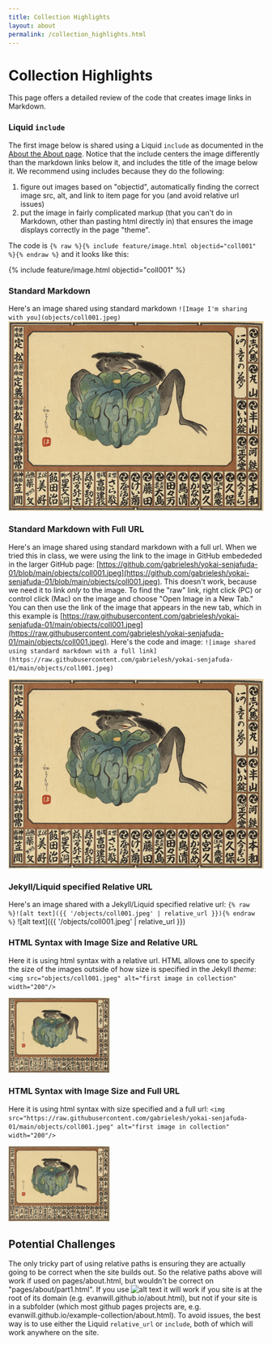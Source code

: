 ```yaml
---
title: Collection Highlights
layout: about
permalink: /collection_highlights.html
---
```



# Collection Highlights

This page offers a detailed review of the code that creates image links in Markdown.

### Liquid `include`
The first image below is shared using a Liquid `include` as documented in the [About the About page](https://collectionbuilder.github.io/collectionbuilder-gh/about.html#about-the-about-page). Notice that the include centers the image differently than the markdown links below it, and includes the title of the image below it. We recommend using includes because they do the following:
1.	figure out images based on "objectid", automatically finding the correct image src, alt, and link to item page for you (and avoid relative url issues)
2.	put the image in fairly complicated markup (that you can't do in Markdown, other than pasting html directly in) that ensures the image displays correctly in the page "theme". 

The code is `{% raw %}{% include feature/image.html objectid="coll001" %}{% endraw %}` and it looks like this:

{% include feature/image.html objectid="coll001" %}

### Standard Markdown
Here's an image shared using standard markdown `![Image I'm sharing with you](objects/coll001.jpeg)`
![Image I'm sharing with you](objects/coll001.jpeg)

### Standard Markdown with Full URL
Here's an image shared using standard markdown with a full url. When we tried this in class, we were using the link to the image in GitHub embededed in the larger 
GitHub page: [https://github.com/gabrielesh/yokai-senjafuda-01/blob/main/objects/coll001.jpeg](https://github.com/gabrielesh/yokai-senjafuda-01/blob/main/objects/coll001.jpeg). This doesn't work, because we need it to link *only* to the image. To find the "raw" link, right click (PC) or control click (Mac) on the image and choose "Open Image in a New Tab." You can then use the link of the image that appears in the new tab, which in this example is [https://raw.githubusercontent.com/gabrielesh/yokai-senjafuda-01/main/objects/coll001.jpeg](https://raw.githubusercontent.com/gabrielesh/yokai-senjafuda-01/main/objects/coll001.jpeg). Here's the code and image: `![image shared using standard markdown with a full link](https://raw.githubusercontent.com/gabrielesh/yokai-senjafuda-01/main/objects/coll001.jpeg)`

![image shared using standard markdown with a full link](https://raw.githubusercontent.com/gabrielesh/yokai-senjafuda-01/main/objects/coll001.jpeg)

### Jekyll/Liquid specified Relative URL
Here's an image shared with a Jekyll/Liquid specified relative url: `{% raw %}![alt text]({{ '/objects/coll001.jpeg' | relative_url }}){% endraw %}`
![alt text]({{ '/objects/coll001.jpeg' | relative_url }})

### HTML Syntax with Image Size and Relative URL
Here it is using html syntax with a relative url. HTML allows one to specify the size of the images outside of how size is specified in the Jekyll *theme*: `<img src="objects/coll001.jpeg" alt="first image in collection" width="200"/>`

<img src="objects/coll001.jpeg" alt="first image in collection" width="200"/>

### HTML Syntax with Image Size and Full URL
Here it is using html syntax with size specified and a full url: `<img src="https://raw.githubusercontent.com/gabrielesh/yokai-senjafuda-01/main/objects/coll001.jpeg" alt="first image in collection" width="200"/>`

<img src="https://raw.githubusercontent.com/gabrielesh/yokai-senjafuda-01/main/objects/coll001.jpeg" alt="first image in collection" width="200"/>

## Potential Challenges
The only tricky part of using relative paths is ensuring they are actually going to be correct when the site builds out. So the relative paths above will work if used on pages/about.html, but wouldn't be correct on "pages/about/part1.html". If you use
![alt text](/objects/example.jpg)
it will work if you site is at the root of its domain (e.g. evanwill.github.io/about.html), but not if your site is in a subfolder (which most github pages projects are, e.g. evanwill.github.io/example-collection/about.html).
To avoid issues, the best way is to use either the Liquid `relative_url` or `include`, both of which will work anywhere on the site.
 
